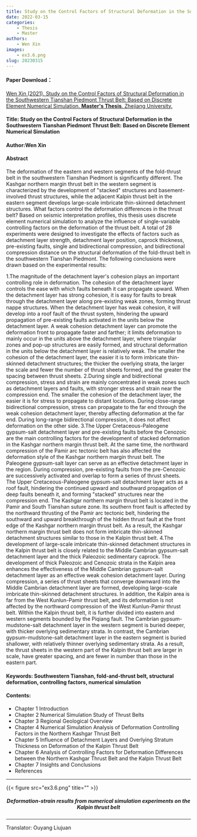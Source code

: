 ```yaml
---
title: Study on the Control Factors of Structural Deformation in the Southwestern Tianshan Piedmont Thrust Belt Based on Discrete Element Numerical Simulation
date: 2022-03-15
categories:
    - Thesis
    - Master
authors:
    - Wen Xin
images:
    - ex3.6.png
slug: 20230315
---
```


#### Paper Download：
[Wen Xin (2021). Study on the Control Factors of Structural Deformation in the Southwestern Tianshan Piedmont Thrust Belt: Based on Discrete Element Numerical Simulation. **Master's Thesis**. Zhejiang University.](https://kns.cnki.net/kcms/detail/detail.aspx?filename=1022401115.nh&dbcode=CMFD&dbname=CMFD2022&v=vYLskAae-kRbfWamkMVYDbEC0D9yhdwvELrXuIsr1SwyGyi3UJFE11z7bBAEeGHb) 

#### Title: Study on the Control Factors of Structural Deformation in the Southwestern Tianshan Piedmont Thrust Belt: Based on Discrete Element Numerical Simulation
#### Author:Wen Xin
#### Abstract
The deformation of the eastern and western segments of the fold-thrust belt in the southwestern Tianshan Piedmont is significantly different. The Kashgar northern margin thrust belt in the western segment is characterized by the development of "stacked" structures and basement-involved thrust structures, while the adjacent Kalpin thrust belt in the eastern segment develops large-scale imbricate thin-skinned detachment structures. What factors control the deformation differences in the thrust belt? Based on seismic interpretation profiles, this thesis uses discrete element numerical simulation to analyze the influence of single-variable controlling factors on the deformation of the thrust belt. A total of 28 experiments were designed to investigate the effects of factors such as detachment layer strength, detachment layer position, caprock thickness, pre-existing faults, single and bidirectional compression, and bidirectional compression distance on the structural deformation of the fold-thrust belt in the southwestern Tianshan Piedmont. The following conclusions were drawn based on the experimental results:

1.The magnitude of the detachment layer's cohesion plays an important controlling role in deformation. The cohesion of the detachment layer controls the ease with which faults beneath it can propagate upward. When the detachment layer has strong cohesion, it is easy for faults to break through the detachment layer along pre-existing weak zones, forming thrust nappe structures. When the detachment layer has weak cohesion, it will develop into a roof fault of the thrust system, hindering the upward propagation of pre-existing faults activated in the units below the detachment layer. A weak cohesion detachment layer can promote the deformation front to propagate faster and farther; it limits deformation to mainly occur in the units above the detachment layer, where triangular zones and pop-up structures are easily formed, and structural deformation in the units below the detachment layer is relatively weak. The smaller the cohesion of the detachment layer, the easier it is to form imbricate thin-skinned detachment structures; the thicker the overlying strata, the larger the scale and fewer the number of thrust sheets formed, and the greater the spacing between thrust sheets.
2.During single and bidirectional compression, stress and strain are mainly concentrated in weak zones such as detachment layers and faults, with stronger stress and strain near the compression end. The smaller the cohesion of the detachment layer, the easier it is for stress to propagate to distant locations. During close-range bidirectional compression, stress can propagate to the far end through the weak cohesion detachment layer, thereby affecting deformation at the far end. During long-range bidirectional compression, it does not affect deformation on the other side.
3.The Upper Cretaceous-Paleogene gypsum-salt detachment layer and pre-existing faults before the Cenozoic are the main controlling factors for the development of stacked deformation in the Kashgar northern margin thrust belt. At the same time, the northward compression of the Pamir arc tectonic belt has also affected the deformation style of the Kashgar northern margin thrust belt. The Paleogene gypsum-salt layer can serve as an effective detachment layer in the region. During compression, pre-existing faults from the pre-Cenozoic are successively activated and overlap to form a series of thrust sheets. The Upper Cretaceous-Paleogene gypsum-salt detachment layer acts as a roof fault, hindering the continued upward and southward propagation of deep faults beneath it, and forming "stacked" structures near the compression end. The Kashgar northern margin thrust belt is located in the Pamir and South Tianshan suture zone. Its southern front fault is affected by the northward thrusting of the Pamir arc tectonic belt, hindering the southward and upward breakthrough of the hidden thrust fault at the front edge of the Kashgar northern margin thrust belt. As a result, the Kashgar northern margin thrust belt does not form imbricate thin-skinned detachment structures similar to those in the Kalpin thrust belt.
4.The development of large-scale imbricate thin-skinned detachment structures in the Kalpin thrust belt is closely related to the Middle Cambrian gypsum-salt detachment layer and the thick Paleozoic sedimentary caprock. The development of thick Paleozoic and Cenozoic strata in the Kalpin area enhances the effectiveness of the Middle Cambrian gypsum-salt detachment layer as an effective weak cohesion detachment layer. During compression, a series of thrust sheets that converge downward into the Middle Cambrian detachment layer are formed, developing large-scale imbricate thin-skinned detachment structures. In addition, the Kalpin area is far from the West Kunlun-Pamir thrust belt, and its deformation is not affected by the northward compression of the West Kunlun-Pamir thrust belt. Within the Kalpin thrust belt, it is further divided into eastern and western segments bounded by the Piqiang fault. The Cambrian gypsum-mudstone-salt detachment layer in the western segment is buried deeper, with thicker overlying sedimentary strata. In contrast, the Cambrian gypsum-mudstone-salt detachment layer in the eastern segment is buried shallower, with relatively thinner overlying sedimentary strata. As a result, the thrust sheets in the western part of the Kalpin thrust belt are larger in scale, have greater spacing, and are fewer in number than those in the eastern part.


#### Keywords: Southwestern Tianshan, fold-and-thrust belt, structural deformation, controlling factors, numerical simulation
#### Contents:
* Chapter 1 Introduction
* Chapter 2 Numerical Simulation Study of Thrust Belts
* Chapter 3 Regional Geological Overview
* Chapter 4 Numerical Simulation Analysis of Deformation Controlling Factors in the Northern Kashgar Thrust Belt
* Chapter 5 Influence of Detachment Layers and Overlying Stratum Thickness on Deformation of the Kalpin Thrust Belt
* Chapter 6 Analysis of Controlling Factors for Deformation Differences between the Northern Kashgar Thrust Belt and the Kalpin Thrust Belt
* Chapter 7 Insights and Conclusions
* References


---

{{< figure src="ex3.6.png" title="" >}}
<center><h5>Deformation-strain results from numerical simulation experiments on the Kalpin thrust belt</h5></center>

---

Translator: Ouyang Liujuan 